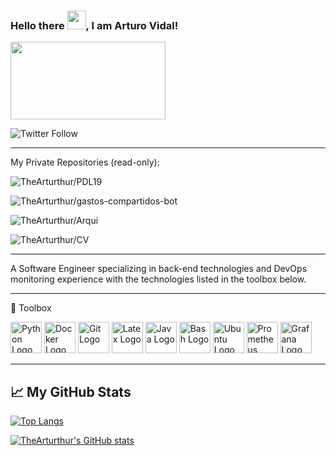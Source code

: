 ### Hello there <img src="https://raw.githubusercontent.com/MartinHeinz/MartinHeinz/master/wave.gif" width="30px">, I am Arturo Vidal!

<img src="https://media.giphy.com/media/Nx0rz3jtxtEre/giphy.gif" width="248px" height="124px">

![Twitter Follow](https://img.shields.io/twitter/follow/TheArturthur?style=social)

---

My Private Repositories (read-only):

![TheArturthur/PDL19](https://gitfront.io/r/avidal/2e973361d5132d1f60dd3d329f8c433e39b01da1/PDL19/)

![TheArturthur/gastos-compartidos-bot](https://gitfront.io/r/avidal/fc898e91e0d0e2e552e973ec8cd0bf5562488c1b/gastos-compartidos-bot/)

![TheArturthur/Arqui](https://gitfront.io/r/avidal/eb2854b3ecc357bbe7d2ea510d3714a9a0416b51/Arqui/)

![TheArturthur/CV](https://gitfront.io/r/avidal/dce77b12c23c16fc0480b70267b1f170b6559b1e/CV/)

---

A Software Engineer specializing in back-end technologies and DevOps monitoring experience with the technologies listed in the toolbox below.

---

🧰 Toolbox

<img src="https://worldvectorlogo.com/logo/python-5" alt="Python Logo" width="50" height="50"/>
<img src="https://worldvectorlogo.com/logo/docker" alt="Docker Logo" width="50" height="50"/>
<img src="https://worldvectorlogo.com/logo/git-icon" alt="Git Logo" width="50" height="50"/>
<img src="https://worldvectorlogo.com/logo/latex" alt="Latex Logo" width="50" height="50"/>
<img src="https://worldvectorlogo.com/logo/java" alt="Java Logo" width="50" height="50"/>
<img src="https://worldvectorlogo.com/logo/bash-1" alt="Bash Logo" width="50" height="50"/>
<img src="https://worldvectorlogo.com/logo/ubuntu-4" alt="Ubuntu Logo" width="50" height="50"/>
<img src="https://worldvectorlogo.com/logo/prometheus" alt="Prometheus Logo" width="50" height="50"/>
<img src="https://worldvectorlogo.com/logo/grafana" alt="Grafana Logo" width="50" height="50"/>
<!--<img src="" alt=" Logo" width="50" height="50"/>-->

---

## &#x1f4c8; My GitHub Stats

[![Top Langs](https://github-readme-stats.vercel.app/api/top-langs/?username=TheArturthur&theme=radical)](https://github.com/anuraghazra/github-readme-stats)

[![TheArturthur's GitHub stats](https://github-readme-stats.vercel.app/api?username=TheArturthur&theme=radical)](https://github.com/anuraghazra/github-readme-stats)

